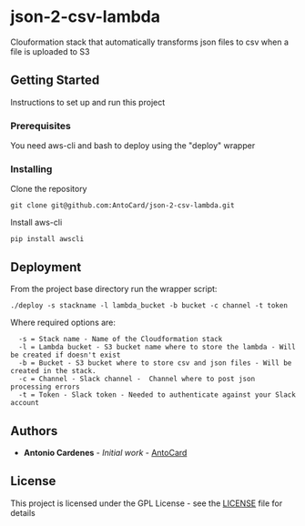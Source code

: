 # json-2-csv-lambda

Clouformation stack that automatically transforms json files to csv when a file is uploaded to S3

## Getting Started

Instructions to set up and run this project

### Prerequisites

You need aws-cli and bash to deploy using the "deploy" wrapper

### Installing

Clone the repository

```
git clone git@github.com:AntoCard/json-2-csv-lambda.git
```

Install aws-cli

```
pip install awscli
```


## Deployment

From the project base directory run the wrapper script:

```
./deploy -s stackname -l lambda_bucket -b bucket -c channel -t token
```
Where required options are:

```
  -s = Stack name - Name of the Cloudformation stack
  -l = Lambda bucket - S3 bucket name where to store the lambda - Will be created if doesn't exist
  -b = Bucket - S3 bucket where to store csv and json files - Will be created in the stack.
  -c = Channel - Slack channel -  Channel where to post json processing errors
  -t = Token - Slack token - Needed to authenticate against your Slack account

```


## Authors

* **Antonio Cardenes** - *Initial work* - [AntoCard](https://github.com/AntoCard)


## License

This project is licensed under the GPL License - see the [LICENSE](LICENSE) file for details

